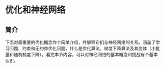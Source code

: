 # 优化和神经网络

## 简介

下面对最重要的优化概念作个简单介绍，并解释它们与神经网络的关系。涵盖了学习问题、约束和无约束优化问题，什么是优化算法，梯度下降算法及其变体（小批量和随机梯度下降）。看完本节内容，可以对神经网络的基本概念和挑战有个基本认识。

